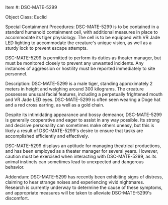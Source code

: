 Item #: DSC-MATE-5299

Object Class: Euclid

Special Containment Procedures:
DSC-MATE-5299 is to be contained in a standard humanoid containment cell, with additional measures in place to accommodate its tiger physiology. The cell is to be equipped with VR Jade LED lighting to accommodate the creature's unique vision, as well as a sturdy lock to prevent escape attempts.

DSC-MATE-5299 is permitted to perform its duties as theater manager, but must be monitored closely to prevent any unwanted incidents. Any instances of aggression or hostility must be reported immediately to site personnel.

Description:
DSC-MATE-5299 is a male tiger, standing approximately 2 meters in height and weighing around 300 kilograms. The creature possesses unusual facial features, including a perpetually frightened mouth and VR Jade LED eyes. DSC-MATE-5299 is often seen wearing a Doge hat and a red cross earring, as well as a gold chain.

Despite its intimidating appearance and bossy demeanor, DSC-MATE-5299 is generally cooperative and eager to assist in any way possible. Its strong and decisive personality can sometimes make others uneasy, but this is likely a result of DSC-MATE-5299's desire to ensure that tasks are accomplished efficiently and effectively.

DSC-MATE-5299 displays an aptitude for managing theatrical productions, and has been employed as a theater manager for several years. However, caution must be exercised when interacting with DSC-MATE-5299, as its animal instincts can sometimes lead to unexpected and dangerous behavior.

Addendum:
DSC-MATE-5299 has recently been exhibiting signs of distress, claiming to hear strange noises and experiencing vivid nightmares. Research is currently underway to determine the cause of these symptoms, and appropriate measures will be taken to alleviate DSC-MATE-5299's discomfort.